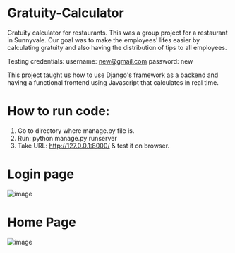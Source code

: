 # Gratuity-Calculator
Gratuity calculator for restaurants. This was a group project for a restaurant in Sunnyvale. Our goal was to make the employees' 
lifes easier by calculating gratuity and also having the distribution of tips to all employees.

Testing credentials:
username: new@gmail.com
password: new

This project taught us how to use Django's framework as a backend and having a functional frontend using Javascript that calculates in real time.

# How to run code:

1. Go to directory where manage.py file is.
2. Run: python manage.py runserver
3. Take URL: http://127.0.0.1:8000/ & test it on browser.


# Login page
![image](https://user-images.githubusercontent.com/54566871/102701829-20ac3a00-4210-11eb-8f5e-6d58c67200c3.png)


# Home Page
![image](https://user-images.githubusercontent.com/54566871/102701853-67019900-4210-11eb-9393-712ca5e61cb1.png)



